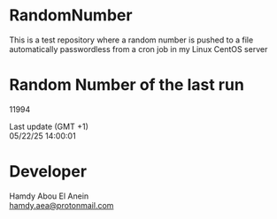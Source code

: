 # RandomNumber    
This is a test repository where a random number is pushed to a file automatically passwordless from a cron job in my Linux CentOS server    
# Random Number of the last run   
11994
      
Last update (GMT +1)    
05/22/25 14:00:01
# Developer    
Hamdy Abou El Anein   
hamdy.aea@protonmail.com

